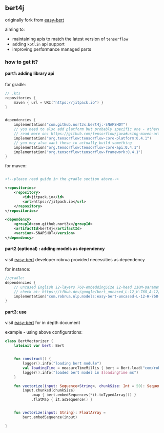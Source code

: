 ## bert4j

originally fork from [easy-bert](https://github.com/robrua/easy-bert/)

aiming to:

* maintaining apis to match the latest version of `tensorflow`
* adding `kotlin` api support
* improving performance managed parts

### how to get it?

#### part1: adding library api

for gradle:

```kotlin
// .kts
repositories {
    maven { url = URI("https://jitpack.io") }
}


dependencies {
    implementation("com.github.nort3x:bert4j:-SNAPSHOT")
    // you need to also add platform but probably specific one - otherwise your artifact going to be huge!
    // read more on: https://github.com/tensorflow/java#using-maven-artifacts
    implementation("org.tensorflow:tensorflow-core-platform:0.4.1")
    // you may also want these to actually build something
    implementation("org.tensorflow:tensorflow-core-api:0.4.1")
    implementation("org.tensorflow:tensorflow-framework:0.4.1")
}
```

for maven:

```xml

<!--please read guide in the gradle section above-->

<repositories>
    <repository>
        <id>jitpack.io</id>
        <url>https://jitpack.io</url>
    </repository>
</repositories>

<dependency>
    <groupId>com.github.nort3x</groupId>
    <artifactId>bert4j</artifactId>
    <version>-SNAPSHOT</version>
</dependency>

```

#### part2 (optional) : adding models as dependency

visit [easy-bert](https://github.com/robrua/easy-bert#pre-generated-maven-central-models)
developer robrua provided necessities as dependency

for instance:
```kotlin
//gradle:
dependencies {
    // uncased English 12-layers 768-embeddingSize 12-head 110M-parameters
    // check at: https://tfhub.dev/google/bert_uncased_L-12_H-768_A-12/1
    implementation("com.robrua.nlp.models:easy-bert-uncased-L-12-H-768-A-12:1.0.0")
}
```

#### part3: use
visit [easy-bert](https://github.com/robrua/easy-bert) for in depth document

example - using above configurations:
```kotlin
class BertVectorizer {
    lateinit var bert: Bert


    fun construct() {
        logger().info("loading bert module")
        val loadingTime = measureTimeMillis { bert = Bert.load("com/robrua/nlp/easy-bert/bert-uncased-L-12-H-768-A-12")}
        logger().info("loaded bert model in $loadingTime ms")
    }

    fun vectorize(input: Sequence<String>, chunkSize: Int = 50): Sequence<FloatArray> =
        input.chunked(chunkSize)
            .map { bert.embedSequences(*it.toTypedArray()) }
            .flatMap { it.asSequence() }


    fun vectorize(input: String): FloatArray =
        bert.embedSequence(input)

}

```